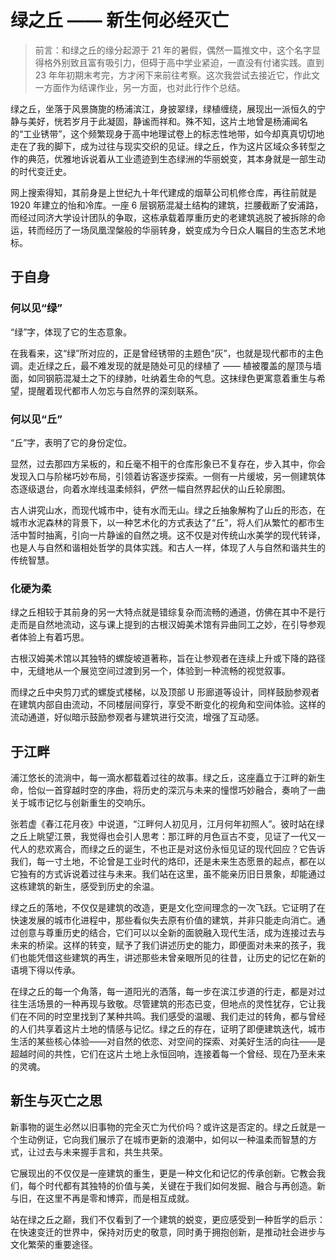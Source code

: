 # 绿之丘 —— 新生何必经灭亡

>前言：和绿之丘的缘分起源于 21 年的暑假，偶然一篇推文中，这个名字显得格外别致且富有吸引力，但碍于高中学业紧迫，一直没有付诸实践。直到 23 年年初期末考完，方才闲下来前往考察。这次我尝试去接近它，作此文一方面作为结课作业，另一方面，也对此行作个总结。

绿之丘，坐落于风景旖旎的杨浦滨江，身披翠绿，绿植缠绕，展现出一派恒久的宁静与美好，恍若岁月于此凝固，静谧而祥和。殊不知，这片土地曾是杨浦闻名的“工业锈带”，这个频繁现身于高中地理试卷上的标志性地带，如今却真真切切地走在了我的脚下，成为过往与现实交织的见证。绿之丘，作为这片区域众多转型之作的典范，优雅地诉说着从工业遗迹到生态绿洲的华丽蜕变，其本身就是一部生动的时代变迁史。


网上搜索得知，其前身是上世纪九十年代建成的烟草公司机修仓库，再往前就是 1920 年建立的怡和冷库。一座 6 层钢筋混凝土结构的建筑，拦腰截断了安浦路，而经过同济大学设计团队的争取，这栋承载着厚重历史的老建筑逃脱了被拆除的命运，转而经历了一场凤凰涅槃般的华丽转身，蜕变成为今日众人瞩目的生态艺术地标。

## **于自身**

### **何以见“绿”**

“绿”字，体现了它的生态意象。

在我看来，这“绿”所对应的，正是曾经锈带的主题色“灰”，也就是现代都市的主色调。走近绿之丘，最不难发现的就是随处可见的绿植了 —— 植被覆盖的屋顶与墙面，如同钢筋混凝土之下的绿肺，吐纳着生命的气息。这抹绿色更寓意着重生与希望，提醒着现代都市人勿忘与自然界的深刻联系。

### **何以见“丘”**

“丘”字，表明了它的身份定位。

显然，过去那四方呆板的，和丘毫不相干的仓库形象已不复存在，步入其中，你会发现入口与阶梯巧妙布局，引领着访客逐步探索。一侧有一片缓坡，另一侧建筑体态逐级退台，向着水岸线温柔倾斜，俨然一幅自然界起伏的山丘轮廓图。

古人讲究山水，而现代城市中，徒有水而无山。绿之丘抽象解构了山丘的形态，在城市水泥森林的背景下，以一种艺术化的方式表达了“丘”，将人们从繁忙的都市生活中暂时抽离，引向一片静谧的自然之境。这不仅是对传统山水美学的现代转译，也是人与自然和谐相处哲学的具体实践。和古人一样，体现了人与自然和谐共生的传统智慧。

### **化硬为柔**

绿之丘相较于其前身的另一大特点就是错综复杂而流畅的通道，仿佛在其中不是行走而是自然地流动，这与课上提到的古根汉姆美术馆有异曲同工之妙，在引导参观者体验上有着巧思。

古根汉姆美术馆以其独特的螺旋坡道著称，旨在让参观者在连续上升或下降的路径中，无缝地从一个展览空间过渡到另一个，体验到一种流畅的视觉叙事。

而绿之丘中央剪刀式的螺旋式楼梯，以及顶部 U 形廊道等设计，同样鼓励参观者在建筑内部自由流动，不同楼层间穿行，享受不断变化的视角和空间体验。这样的流动通道，好似暗示鼓励参观者与建筑进行交流，增强了互动感。

## **于江畔**

浦江悠长的流淌中，每一滴水都载着过往的故事。绿之丘，这座矗立于江畔的新生命，恰似一首穿越时空的序曲，将历史的深沉与未来的憧憬巧妙融合，奏响了一曲关于城市记忆与创新重生的交响乐。

张若虚《春江花月夜》中说道，“江畔何人初见月，江月何年初照人”。彼时站在绿之丘上眺望江景，我觉得也会引人思考：那江畔的月色亘古不变，见证了一代又一代人的悲欢离合，而绿之丘的诞生，不也正是对这份永恒见证的现代回应？它告诉我们，每一寸土地，不论曾是工业时代的烙印，还是未来生态愿景的起点，都在以它独有的方式诉说着过往与未来。我们站在这里，虽不能亲历旧日景象，却能通过这栋建筑的新生，感受到历史的余温。

绿之丘的落地，不仅仅是建筑的改造，更是文化空间理念的一次飞跃。它证明了在快速发展的城市化进程中，那些看似失去原有价值的建筑，并非只能走向消亡。通过创意与尊重历史的结合，它们可以以全新的面貌融入现代生活，成为连接过去与未来的桥梁。这样的转变，赋予了我们讲述历史的能力，即便面对未来的孩子，我们也能凭借这些建筑的再生，讲述那些未曾亲眼所见的往昔，让历史的记忆在新的语境下得以传承。

在绿之丘的每一个角落，每一道阳光的洒落，每一步在滨江步道的行走，都是对过往生活场景的一种再现与致敬。尽管建筑的形态已变，但地点的灵性犹存，它让我们在不同的时空里找到了某种共鸣。我们感受的温暖、我们走过的转角，都与曾经的人们共享着这片土地的情感与记忆。绿之丘的存在，证明了即便建筑迭代，城市生活的某些核心体验——对自然的依恋、对空间的探索、对美好生活的向往——是超越时间的共性，它们在这片土地上永恒回响，连接着每一个曾经、现在乃至未来的灵魂。

## **新生与灭亡之思**

新事物的诞生必然以旧事物的完全灭亡为代价吗？或许这是否定的。绿之丘就是一个生动例证，它向我们展示了在城市更新的浪潮中，如何以一种温柔而智慧的方式，让过去与未来握手言和，共生共荣。

它展现出的不仅仅是一座建筑的重生，更是一种文化和记忆的传承创新。它教会我们，每个时代都有其独特的价值与美，关键在于我们如何发掘、融合与再创造。新与旧，在这里不再是零和博弈，而是相互成就。

站在绿之丘之巅，我们不仅看到了一个建筑的蜕变，更应感受到一种哲学的启示：在快速变迁的世界中，保持对历史的敬意，同时勇于拥抱创新，是推动社会进步与文化繁荣的重要途径。
